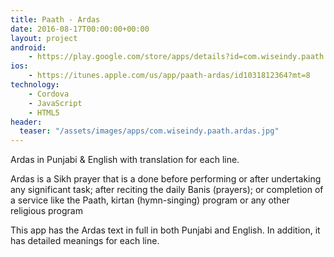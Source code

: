 ```yaml
---
title: Paath - Ardas
date: 2016-08-17T00:00:00+00:00
layout: project
android:
    - https://play.google.com/store/apps/details?id=com.wiseindy.paath.ardas
ios:
    - https://itunes.apple.com/us/app/paath-ardas/id1031812364?mt=8
technology:
    - Cordova
    - JavaScript
    - HTML5
header:
  teaser: "/assets/images/apps/com.wiseindy.paath.ardas.jpg"
---
```


Ardas in Punjabi & English with translation for each line.

Ardas is a Sikh prayer that is a done before performing or after undertaking any significant task; after reciting the daily Banis (prayers); or completion of a service like the Paath, kirtan (hymn-singing) program or any other religious program

This app has the Ardas text in full in both Punjabi and English. In addition, it has detailed meanings for each line.